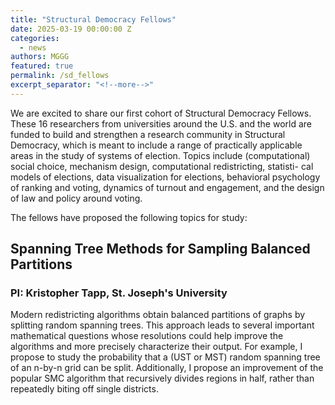 ```yaml
---
title: "Structural Democracy Fellows"
date: 2025-03-19 00:00:00 Z
categories:
  - news
authors: MGGG
featured: true
permalink: /sd_fellows
excerpt_separator: "<!--more-->"
---
```


We are excited to share our first cohort of Structural Democracy Fellows. These 16 researchers from 
universities around the U.S. and the world are funded to build and strengthen a research community in Structural Democracy,
which is meant to include a range of practically applicable areas in the study of systems of election.
Topics include (computational) social choice, mechanism design, computational redistricting, statisti-
cal models of elections, data visualization for elections, behavioral psychology of ranking and voting,
dynamics of turnout and engagement, and the design of law and policy around voting.

<!--more-->

The fellows have proposed the following topics for study:

## Spanning Tree Methods for Sampling Balanced Partitions
### PI: Kristopher Tapp, St. Joseph's University

Modern redistricting algorithms obtain balanced partitions of graphs by splitting random spanning trees.  This approach leads to several important mathematical questions whose resolutions could help improve the algorithms and more precisely characterize their output.  For example, I propose to study the probability that a (UST or MST) random spanning tree of an n-by-n grid can be split.  Additionally, I propose an improvement of the popular SMC algorithm that recursively divides regions in half, rather than repeatedly biting off single districts.  


